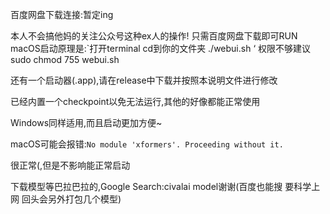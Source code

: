 百度网盘下载连接:暂定ing

本人不会搞他妈的关注公众号这种ex人的操作! 只需百度网盘下载即可RUN macOS启动原理是:`打开terminal cd到你的文件夹 ./webui.sh ‘ 权限不够建议sudo chmod 755 webui.sh

还有一个启动器(.app),请在release中下载并按照本说明文件进行修改

已经内置一个checkpoint以免无法运行,其他的好像都能正常使用

Windows同样适用,而且启动更加方便~

macOS可能会报错:`No module 'xformers'. Proceeding without it.`

很正常(,但是不影响能正常启动

下载模型等巴拉巴拉的,Google Search:civalai model谢谢(百度也能搜 要科学上网 回头会另外打包几个模型)
